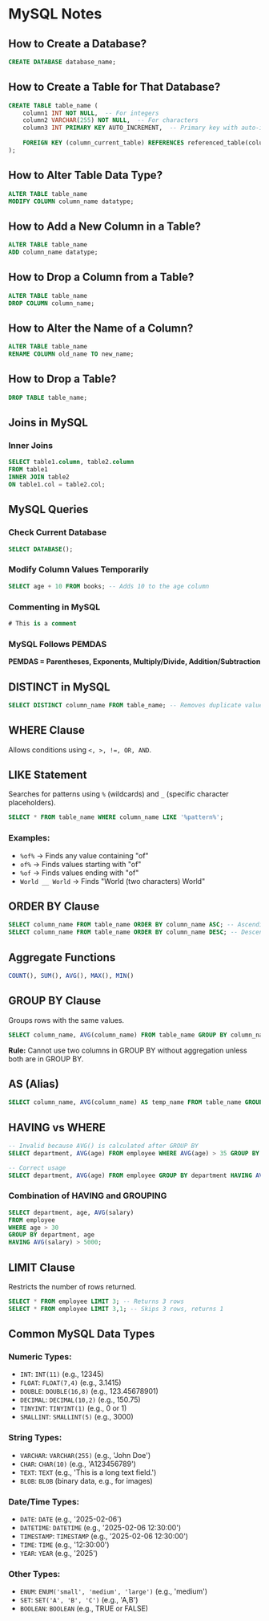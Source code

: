 # MySQL Notes

## How to Create a Database?
```sql
CREATE DATABASE database_name;
```

## How to Create a Table for That Database?
```sql
CREATE TABLE table_name (
    column1 INT NOT NULL,  -- For integers
    column2 VARCHAR(255) NOT NULL,  -- For characters
    column3 INT PRIMARY KEY AUTO_INCREMENT,  -- Primary key with auto-increment
    
    FOREIGN KEY (column_current_table) REFERENCES referenced_table(column_referenced_table)
);
```

## How to Alter Table Data Type?
```sql
ALTER TABLE table_name
MODIFY COLUMN column_name datatype;
```

## How to Add a New Column in a Table?
```sql
ALTER TABLE table_name
ADD column_name datatype;
```

## How to Drop a Column from a Table?
```sql
ALTER TABLE table_name
DROP COLUMN column_name;
```

## How to Alter the Name of a Column?
```sql
ALTER TABLE table_name
RENAME COLUMN old_name TO new_name;
```

## How to Drop a Table?
```sql
DROP TABLE table_name;
```

## Joins in MySQL

### Inner Joins
```sql
SELECT table1.column, table2.column 
FROM table1 
INNER JOIN table2
ON table1.col = table2.col;
```

## MySQL Queries

### Check Current Database
```sql
SELECT DATABASE();
```

### Modify Column Values Temporarily
```sql
SELECT age + 10 FROM books; -- Adds 10 to the age column
```

### Commenting in MySQL
```sql
# This is a comment
```

### MySQL Follows PEMDAS
**PEMDAS = Parentheses, Exponents, Multiply/Divide, Addition/Subtraction**

## DISTINCT in MySQL
```sql
SELECT DISTINCT column_name FROM table_name; -- Removes duplicate values
```

## WHERE Clause
Allows conditions using `<, >, !=, OR, AND`.

## LIKE Statement
Searches for patterns using `%` (wildcards) and `_` (specific character placeholders).
```sql
SELECT * FROM table_name WHERE column_name LIKE '%pattern%';
```

### Examples:
- `%of%` → Finds any value containing "of"
- `of%` → Finds values starting with "of"
- `%of` → Finds values ending with "of"
- `World __ World` → Finds "World (two characters) World"

## ORDER BY Clause
```sql
SELECT column_name FROM table_name ORDER BY column_name ASC; -- Ascending order
SELECT column_name FROM table_name ORDER BY column_name DESC; -- Descending order
```

## Aggregate Functions
```sql
COUNT(), SUM(), AVG(), MAX(), MIN()
```

## GROUP BY Clause
Groups rows with the same values.
```sql
SELECT column_name, AVG(column_name) FROM table_name GROUP BY column_name;
```

**Rule:** Cannot use two columns in GROUP BY without aggregation unless both are in GROUP BY.

## AS (Alias)
```sql
SELECT column_name, AVG(column_name) AS temp_name FROM table_name GROUP BY column_name;
```

## HAVING vs WHERE
```sql
-- Invalid because AVG() is calculated after GROUP BY
SELECT department, AVG(age) FROM employee WHERE AVG(age) > 35 GROUP BY department;

-- Correct usage
SELECT department, AVG(age) FROM employee GROUP BY department HAVING AVG(age) > 35;
```

### Combination of HAVING and GROUPING
```sql
SELECT department, age, AVG(salary)  
FROM employee  
WHERE age > 30  
GROUP BY department, age  
HAVING AVG(salary) > 5000;
```

## LIMIT Clause
Restricts the number of rows returned.
```sql
SELECT * FROM employee LIMIT 3; -- Returns 3 rows
SELECT * FROM employee LIMIT 3,1; -- Skips 3 rows, returns 1
```

## Common MySQL Data Types

### Numeric Types:
- `INT`: `INT(11)` (e.g., 12345)
- `FLOAT`: `FLOAT(7,4)` (e.g., 3.1415)
- `DOUBLE`: `DOUBLE(16,8)` (e.g., 123.45678901)
- `DECIMAL`: `DECIMAL(10,2)` (e.g., 150.75)
- `TINYINT`: `TINYINT(1)` (e.g., 0 or 1)
- `SMALLINT`: `SMALLINT(5)` (e.g., 3000)

### String Types:
- `VARCHAR`: `VARCHAR(255)` (e.g., 'John Doe')
- `CHAR`: `CHAR(10)` (e.g., 'A123456789')
- `TEXT`: `TEXT` (e.g., 'This is a long text field.')
- `BLOB`: `BLOB` (binary data, e.g., for images)

### Date/Time Types:
- `DATE`: `DATE` (e.g., '2025-02-06')
- `DATETIME`: `DATETIME` (e.g., '2025-02-06 12:30:00')
- `TIMESTAMP`: `TIMESTAMP` (e.g., '2025-02-06 12:30:00')
- `TIME`: `TIME` (e.g., '12:30:00')
- `YEAR`: `YEAR` (e.g., '2025')

### Other Types:
- `ENUM`: `ENUM('small', 'medium', 'large')` (e.g., 'medium')
- `SET`: `SET('A', 'B', 'C')` (e.g., 'A,B')
- `BOOLEAN`: `BOOLEAN` (e.g., TRUE or FALSE)

